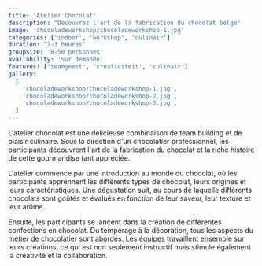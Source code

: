 ```yaml
---
title: 'Atelier Chocolat'
description: "Découvrez l'art de la fabrication du chocolat belge"
image: 'chocoladeworkshop/chocoladeworkshop-1.jpg'
categories: ['indoor', 'workshop', 'culinair']
duration: '2-3 heures'
groupSize: '8-50 personnes'
availability: 'Sur demande'
features: ['teamgeest', 'creativiteit', 'culinair']
gallery:
  [
    'chocoladeworkshop/chocoladeworkshop-1.jpg',
    'chocoladeworkshop/chocoladeworkshop-2.jpg',
    'chocoladeworkshop/chocoladeworkshop-3.jpg',
  ]
---
```


L'atelier chocolat est une délicieuse combinaison de team building et de plaisir culinaire. Sous la direction d'un chocolatier professionnel, les participants découvrent l'art de la fabrication du chocolat et la riche histoire de cette gourmandise tant appréciée.

L'atelier commence par une introduction au monde du chocolat, où les participants apprennent les différents types de chocolat, leurs origines et leurs caractéristiques. Une dégustation suit, au cours de laquelle différents chocolats sont goûtés et évalués en fonction de leur saveur, leur texture et leur arôme.

Ensuite, les participants se lancent dans la création de différentes confections en chocolat. Du tempérage à la décoration, tous les aspects du métier de chocolatier sont abordés. Les équipes travaillent ensemble sur leurs créations, ce qui est non seulement instructif mais stimule également la créativité et la collaboration.
